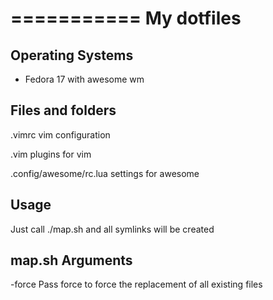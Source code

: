 
===========
My dotfiles
===========

Operating Systems
-----------------

- Fedora 17 with awesome wm

Files and folders
-----------------

.vimrc
    vim configuration

.vim
    plugins for vim

.config/awesome/rc.lua
    settings for awesome

Usage
-----

Just call ./map.sh and all symlinks will be created

map.sh Arguments
----------------

-force      Pass force to force the replacement of all existing files      


